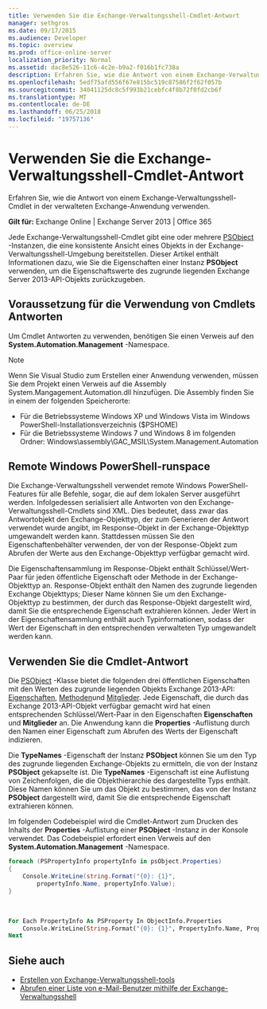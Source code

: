 ```yaml
---
title: Verwenden Sie die Exchange-Verwaltungsshell-Cmdlet-Antwort
manager: sethgros
ms.date: 09/17/2015
ms.audience: Developer
ms.topic: overview
ms.prod: office-online-server
localization_priority: Normal
ms.assetid: dac8e526-11c6-4c2e-b9a2-f016b1fc738a
description: Erfahren Sie, wie die Antwort von einem Exchange-Verwaltungsshell-Cmdlet in der verwalteten Exchange-Anwendung verwenden.
ms.openlocfilehash: 5edf75afd556f67e815bc519c87586f2f62f057b
ms.sourcegitcommit: 34041125dc8c5f993b21cebfc4f8b72f0fd2cb6f
ms.translationtype: MT
ms.contentlocale: de-DE
ms.lasthandoff: 06/25/2018
ms.locfileid: "19757136"
---
```

# <a name="use-the-exchange-management-shell-cmdlet-response"></a>Verwenden Sie die Exchange-Verwaltungsshell-Cmdlet-Antwort

Erfahren Sie, wie die Antwort von einem Exchange-Verwaltungsshell-Cmdlet in der verwalteten Exchange-Anwendung verwenden.
  
**Gilt für:** Exchange Online | Exchange Server 2013 | Office 365
  
Jede Exchange-Verwaltungsshell-Cmdlet gibt eine oder mehrere [PSObject](http://msdn.microsoft.com/en-us/library/system.management.automation.psobject%28VS.85%29.aspx) -Instanzen, die eine konsistente Ansicht eines Objekts in der Exchange-Verwaltungsshell-Umgebung bereitstellen. Dieser Artikel enthält Informationen dazu, wie Sie die Eigenschaften einer Instanz **PSObject** verwenden, um die Eigenschaftswerte des zugrunde liegenden Exchange Server 2013-API-Objekts zurückzugeben. 
  
## <a name="prerequisites-for-using-cmdlet-responses"></a>Voraussetzung für die Verwendung von Cmdlets Antworten
<a name="prerequisites_bk"> </a>

Um Cmdlet Antworten zu verwenden, benötigen Sie einen Verweis auf den **System.Automation.Management** -Namespace. 
  
> [!NOTE]
>  Wenn Sie Visual Studio zum Erstellen einer Anwendung verwenden, müssen Sie dem Projekt einen Verweis auf die Assembly System.Mangagement.Automation.dll hinzufügen. Die Assembly finden Sie in einem der folgenden Speicherorte: 
> - Für die Betriebssysteme Windows XP und Windows Vista im Windows PowerShell-Installationsverzeichnis ($PSHOME) 
> - Für die Betriebssysteme Windows 7 und Windows 8 im folgenden Ordner: Windows\assembly\GAC_MSIL\System.Management.Automation 
  
## <a name="windows-powershell-remote-runspace"></a>Remote Windows PowerShell-runspace
<a name="usingremoterunspace_bk"> </a>

Die Exchange-Verwaltungsshell verwendet remote Windows PowerShell-Features für alle Befehle, sogar, die auf dem lokalen Server ausgeführt werden. Infolgedessen serialisiert alle Antworten von den Exchange-Verwaltungsshell-Cmdlets sind XML. Dies bedeutet, dass zwar das Antwortobjekt den Exchange-Objekttyp, der zum Generieren der Antwort verwendet wurde angibt, im Response-Objekt in der Exchange-Objekttyp umgewandelt werden kann. Stattdessen müssen Sie den Eigenschaftenbehälter verwenden, der von der Response-Objekt zum Abrufen der Werte aus den Exchange-Objekttyp verfügbar gemacht wird.
  
Die Eigenschaftensammlung im Response-Objekt enthält Schlüssel/Wert-Paar für jeden öffentliche Eigenschaft oder Methode in der Exchange-Objekttyp an. Response-Objekt enthält den Namen des zugrunde liegenden Exchange Objekttyps; Dieser Name können Sie um den Exchange-Objekttyp zu bestimmen, der durch das Response-Objekt dargestellt wird, damit Sie die entsprechende Eigenschaft extrahieren können. Jeder Wert in der Eigenschaftensammlung enthält auch Typinformationen, sodass der Wert der Eigenschaft in den entsprechenden verwalteten Typ umgewandelt werden kann.
  
## <a name="use-the-cmdlet-response"></a>Verwenden Sie die Cmdlet-Antwort
<a name="usingPSObject_bk"> </a>

Die [PSObject](http://msdn.microsoft.com/en-us/library/system.management.automation.psobject%28VS.85%29.aspx) -Klasse bietet die folgenden drei öffentlichen Eigenschaften mit den Werten des zugrunde liegenden Objekts Exchange 2013-API: [Eigenschaften](http://msdn.microsoft.com/en-us/library/system.management.automation.psobject.properties%28VS.85%29.aspx), [Methoden](http://msdn.microsoft.com/en-us/library/system.management.automation.psobject.methods%28VS.85%29.aspx)und [Mitglieder](http://msdn.microsoft.com/en-us/library/system.management.automation.psobject.members%28VS.85%29.aspx). Jede Eigenschaft, die durch das Exchange 2013-API-Objekt verfügbar gemacht wird hat einen entsprechenden Schlüssel/Wert-Paar in den Eigenschaften **Eigenschaften** und **Mitglieder** an. Die Anwendung kann die **Properties** -Auflistung durch den Namen einer Eigenschaft zum Abrufen des Werts der Eigenschaft indizieren. 
  
Die **TypeNames** -Eigenschaft der Instanz **PSObject** können Sie um den Typ des zugrunde liegenden Exchange-Objekts zu ermitteln, die von der Instanz **PSObject** gekapselte ist. Die **TypeNames** -Eigenschaft ist eine Auflistung von Zeichenfolgen, die die Objekthierarchie des dargestellte Typs enthält. Diese Namen können Sie um das Objekt zu bestimmen, das von der Instanz **PSObject** dargestellt wird, damit Sie die entsprechende Eigenschaft extrahieren können. 
  
Im folgenden Codebeispiel wird die Cmdlet-Antwort zum Drucken des Inhalts der **Properties** -Auflistung einer **PSObject** -Instanz in der Konsole verwendet. Das Codebeispiel erfordert einen Verweis auf den **System.Automation.Management** -Namespace. 
  
```cs
foreach (PSPropertyInfo propertyInfo in psObject.Properties)
{
    Console.WriteLine(string.Format("{0}: {1}",
        propertyInfo.Name, propertyInfo.Value);
}
```

<br/>

```vb
For Each PropertyInfo As PSProperty In ObjectInfo.Properties
    Console.WriteLine(String.Format("{0}: {1}", PropertyInfo.Name, PropertyInfo.Value))
Next

```

## <a name="see-also"></a>Siehe auch

- [Erstellen von Exchange-Verwaltungsshell-tools](create-exchange-management-shell-tools.md)   
- [Abrufen einer Liste von e-Mail-Benutzer mithilfe der Exchange-Verwaltungsshell](how-to-get-a-list-of-mail-users-by-using-the-exchange-management-shell.md)
    

